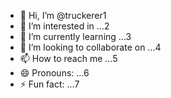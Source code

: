 - 👋 Hi, I’m @truckerer1
- 👀 I’m interested in ...2
- 🌱 I’m currently learning ...3
- 💞️ I’m looking to collaborate on ...4
- 📫 How to reach me ...5
- 😄 Pronouns: ...6
- ⚡ Fun fact: ...7

<!---
truckerer/truckerer is a ✨ special ✨ repository because its `README.md` (this file) appears on your GitHub profile.
You can click the Preview link to take a look at your changes.
--->
